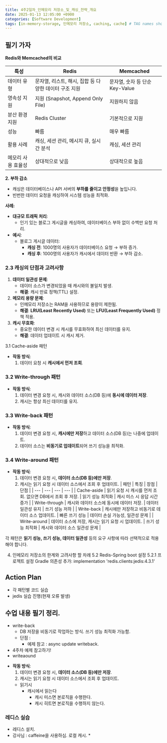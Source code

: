 ```yaml
---
title: 4주2일차_인메모리 저장소_및_캐싱_전략_개요
date: 2025-01-13 12:05:00 +0900
categories: [Software Development]
tags: [in-memory-storage, 인메모리 저장소, caching, cache] # TAG names should always be lowercase
---
```


## 필기 가자
**Redis와 Memcached의 비교**

| 특성 | Redis | Memcached |
| --- | --- | --- |
| 데이터 유형 | 문자열, 리스트, 해시, 집합 등 다양한 데이터 구조 지원 | 문자열, 숫자 등 단순 Key-Value |
| 영속성 지원 | 지원 (Snapshot, Append Only File) | 지원하지 않음 |
| 분산 환경 지원 | Redis Cluster | 기본적으로 지원 |
| 성능 | 빠름 | 매우 빠름 |
| 활용 사례 | 캐싱, 세션 관리, 메시지 큐, 실시간 분석 | 캐싱, 세션 관리 |
| 메모리 사용 효율성 | 상대적으로 낮음 | 상대적으로 높음 |

**2. 부하 감소**

- 캐싱은 데이터베이스나 API 서버의 **부하를 줄이고 안정성**을 높입니다.
- 빈번한 데이터 요청을 캐싱하여 시스템 성능을 최적화.

**사례:**

- **대규모 트래픽 처리**:
    - 인기 있는 블로그 게시글을 캐싱하여, 데이터베이스 부하 없이 수백만 요청 처리.
- **예시**:
    - 블로그 게시글 데이터:
        - **캐싱 전**: 1000명의 사용자가 데이터베이스 요청 → 부하 증가.
        - **캐싱 후**: 1000명의 사용자가 캐시에서 데이터 반환 → 부하 감소.
### **2.3 캐싱의 단점과 고려사항**

1. **데이터 일관성 문제**:
    - 데이터 소스가 변경되었을 때 캐시와의 불일치 발생.
    - **해결**: 캐시 만료 정책(TTL) 설정.
2. **메모리 용량 문제**:
    - 인메모리 저장소는 RAM을 사용하므로 용량이 제한됨.
    - **해결**: **LRU(Least Recently Used)** 또는 **LFU(Least Frequently Used)** 정책 적용.
3. **캐시 무효화**:
    - 중요한 데이터 변경 시 캐시를 무효화하여 최신 데이터를 유지.
    - **해결**: 데이터 업데이트 시 캐시 제거.

3.1 Cache-aside 패턴
- **작동 방식**:
    1. 데이터 요청 시 **캐시에서 먼저 조회**.

### **3.2 Write-through 패턴**

- **작동 방식**:
    1. 데이터 변경 요청 시, 캐시와 데이터 소스(DB 등)에 **동시에 데이터 저장**.
    2. 캐시는 항상 최신 데이터를 유지.

### **3.3 Write-back 패턴**

- **작동 방식**:
    1. 데이터 변경 요청 시, **캐시에만 저장**하고 데이터 소스(DB 등)는 나중에 업데이트.
    2. 데이터 소스는 **비동기로 업데이트**되어 쓰기 성능을 최적화.

### **3.4 Write-around 패턴**

- **작동 방식**:
    1. 데이터 변경 요청 시, **데이터 소스(DB 등)에만 저장**.
    2. 캐시는 읽기 요청 시 데이터 소스에서 조회 후 업데이트.
| 패턴 | 특징 | 장점 | 단점 |
| --- | --- | --- | --- |
| Cache-aside | 읽기 요청 시 캐시를 먼저 조회. 없으면 DB에서 조회 후 저장. | 읽기 성능 최적화 | 캐시 미스 시 응답 시간 증가 |
| Write-through | 캐시와 데이터 소스에 동시에 데이터 저장. | 데이터 일관성 유지 | 쓰기 성능 저하 |
| Write-back | 캐시에만 저장하고 비동기로 데이터 소스 업데이트. | 빠른 쓰기 성능 | 데이터 손실 가능성, 일관성 문제 |
| Write-around | 데이터 소스에 저장, 캐시는 읽기 요청 시 업데이트. | 쓰기 성능 최적화 | 캐시와 데이터 소스 일관성 문제 |

각 패턴은 **읽기 성능, 쓰기 성능, 데이터 일관성** 등의 요구 사항에 따라 선택적으로 적용해야 합니다.

4. 인메모리 저장소의 한계와 고려사항 할 차례
5.2 Redis-Spring boot 설정
5.2.1 프로젝트 설정
Gradle 의존성 추가:
implementation 'redis.clients:jedis:4.3.1'

## Action Plan
* 각 패턴별 코드 실습
* jedis 실습 진행(현재 오류 발생)

## 수업 내용 필기 정리.
* write-back
  * DB 저장을 비동기로 작업하는 방식. 쓰기 성능 최적화 가능함.
  * 단점 :
    *  예제 참고 : async update writeback.
* 4주차 예제 참고하기!
* writeaound
- **작동 방식**:
    1. 데이터 변경 요청 시, **데이터 소스(DB 등)에만 저장**.
    2. 캐시는 읽기 요청 시 데이터 소스에서 조회 후 업데이트.
    * 읽기시
      * 캐시에서 읽는다
        * 캐시 미스면 본로직을 수행한다.
        * 캐시 히트면 본로직을 수행하지 않는다.


### 레디스 실습
* 레디스 설치.
* 강사님 :  caffeine을 사용하심. 로컬 캐시.
  *
